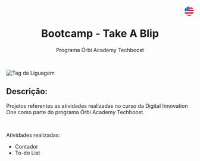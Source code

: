 <a href="https://github.com/rafaelrvital/Javascript-Trainning/blob/main/bootcamp-TakeBlip/README.md"><img src="https://github.com/rafaelrvital/rafaelrvital/blob/main/assets/flags/us.png" width="25" align="right" title="Change to english"></a>

<br>

<div align=center>

# Bootcamp - Take A Blip

Programa Órbi Academy Techboost
 
</div><br>

![Tag da Liguagem](https://img.shields.io/badge/Visual%20Studio%20Code-HTML%20%7C%20CSS%20%7C%20Javascript-orange)

## Descrição:

Projetos referentes as atividades realizadas no curso da Digital Innovation One como parte do programa Órbi Academy Techboost.

<br>

Atividades realizadas:

- Contador
- To-do List